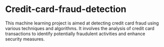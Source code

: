 # Credit-card-fraud-detection
This machine learning project is aimed at detecting credit card fraud using various techniques and algorithms. It involves the analysis of credit card transactions to identify potentially fraudulent activities and enhance security measures.
